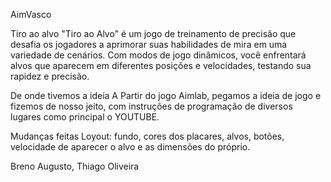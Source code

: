 AimVasco 


Tiro ao alvo 
"Tiro ao Alvo" é um jogo de treinamento de precisão que desafia os jogadores a aprimorar suas habilidades de mira em uma variedade de cenários. Com modos de jogo dinâmicos, você enfrentará alvos que aparecem em diferentes posições e velocidades, testando sua rapidez e precisão.

De onde tivemos a ideia
A Partir do jogo Aimlab, pegamos a ideia de jogo e fizemos de nosso jeito, com instruções de programação de diversos lugares como principal o YOUTUBE.

Mudanças feitas
Loyout: fundo, cores dos placares, alvos, botões, velocidade de aparecer o alvo e as dimensões do próprio.

Breno Augusto, Thiago Oliveira
